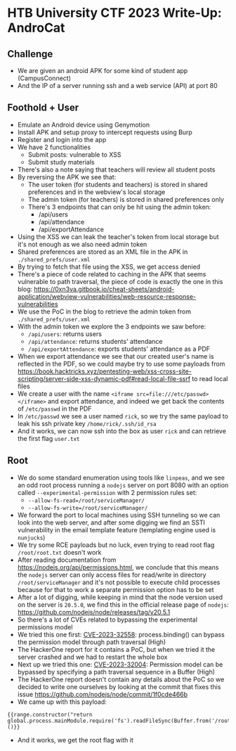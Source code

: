 # HTB University CTF 2023 Write-Up: AndroCat

## Challenge

- We are given an android APK for some kind of student app (CampusConnect)
- And the IP of a server running ssh and a web service (API) at port 80

## Foothold + User

- Emulate an Android device using Genymotion
- Install APK and setup proxy to intercept requests using Burp
- Register and login into the app
- We have 2 functionalities
  - Submit posts: vulnerable to XSS
  - Submit study materials
- There's also a note saying that teachers will review all student posts
- By reversing the APK we see that:
  - The user token (for students and teachers) is stored in shared preferences and in the webview's local storage
  - The admin token (for teachers) is stored in shared preferences only
  - There's 3 endpoints that can only be hit using the admin token:
    - /api/users
    - /api/attendance
    - /api/exportAttendance
- Using the XSS we can leak the teacher's token from local storage but it's not enough as we also need admin token
- Shared preferences are stored as an XML file in the APK in `./shared_prefs/user.xml`
- By trying to fetch that file using the XSS, we get access denied
- There's a piece of code related to caching in the APK that seems vulnerable to path traversal, the piece of code is exactly the one in this blog: <https://0xn3va.gitbook.io/cheat-sheets/android-application/webview-vulnerabilities/web-resource-response-vulnerabilities>
- We use the PoC in the blog to retrieve the admin token from `./shared_prefs/user.xml`
- With the admin token we explore the 3 endpoints we saw before:
  - `/api/users`: returns users
  - `/api/attendance`: returns students' attendance
  - `/api/exportAttendance`: exports students' attendance as a PDF
- When we export attendance we see that our created user's name is reflected in the PDF, so we could maybe try to use some payloads from <https://book.hacktricks.xyz/pentesting-web/xss-cross-site-scripting/server-side-xss-dynamic-pdf#read-local-file-ssrf> to read local files
- We create a user with the name `<iframe src=file:///etc/passwd></iframe>` and export attendance, and indeed we get back the contents of `/etc/passwd` in the PDF
- In `/etc/passwd` we see a user named `rick`, so we try the same payload to leak his ssh private key `/home/rick/.ssh/id_rsa`
- And it works, we can now ssh into the box as user `rick` and can retrieve the first flag `user.txt`

## Root

- We do some standard enumeration using tools like `linpeas`, and we see an odd root process running a `nodejs` server on port 8080 with an option called `--experimental-permission` with 2 permission rules set:
  - `--allow-fs-read=/root/serviceManager/`
  - `--allow-fs-write=/root/serviceManager/`
- We forward the port to local machines using SSH tunneling so we can look into the web server, and after some digging we find an SSTI vulnerability in the email template feature (templating engine used is `nunjucks`)
- We try some RCE payloads but no luck, even trying to read root flag `/root/root.txt` doesn't work
- After reading documentation from <https://nodejs.org/api/permissions.html>, we conclude that this means the `nodejs` server can only access files for read/write in directory `/root/serviceManager` and it's not possible to execute child processes because for that to work a separate permission option has to be set
- After a lot of digging, while keeping in mind that the node version used on the server is `20.5.0`, we find this in the official release page of `nodejs`: <https://github.com/nodejs/node/releases/tag/v20.5.1>
- So there's a lot of CVEs related to bypassing the experimental permissions model
- We tried this one first: [CVE-2023-32558](https://cve.mitre.org/cgi-bin/cvename.cgi?name=CVE-2023-32558): process.binding() can bypass the permission model through path traversal (High)
- The HackerOne report for it contains a PoC, but when we tried it the server crashed and we had to restart the whole box
- Next up we tried this one: [CVE-2023-32004](https://cve.mitre.org/cgi-bin/cvename.cgi?name=CVE-2023-32004): Permission model can be bypassed by specifying a path traversal sequence in a Buffer (High)
- The HackerOne report doesn't contain any details about the PoC so we decided to write one ourselves by looking at the commit that fixes this issue <https://github.com/nodejs/node/commit/1f0cde466b>
- We came up with this payload:

```jinja2
{{range.constructor("return global.process.mainModule.require('fs').readFileSync(Buffer.from('/root/serviceManager/../root.txt')).toString()")()}}
```

- And it works, we get the root flag with it
